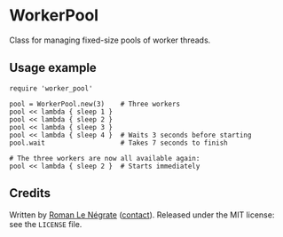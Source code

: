 # WorkerPool

Class for managing fixed-size pools of worker threads.

## Usage example

    require 'worker_pool'

    pool = WorkerPool.new(3)    # Three workers
    pool << lambda { sleep 1 }
    pool << lambda { sleep 2 }
    pool << lambda { sleep 3 }
    pool << lambda { sleep 4 }  # Waits 3 seconds before starting
    pool.wait                   # Takes 7 seconds to finish
    
    # The three workers are now all available again:
    pool << lambda { sleep 2 }  # Starts immediately

## Credits

Written by [Roman Le Négrate](http://roman.flucti.com) ([contact](mailto:roman.lenegrate@gmail.com)). Released under the MIT license: see the `LICENSE` file.
